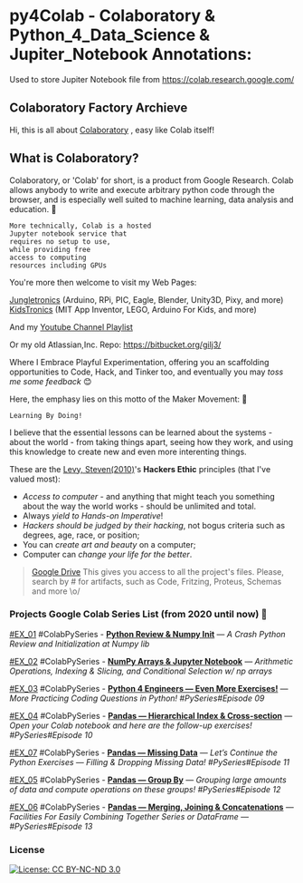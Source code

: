 # py4Colab - Colaboratory & Python_4_Data_Science & Jupiter_Notebook Annotations:
Used to store Jupiter Notebook file from https://colab.research.google.com/

## Colaboratory Factory Archieve
Hi, this is all about [Colaboratory](https://colab.research.google.com/) , easy like Colab itself!
## What is Colaboratory?
Colaboratory, or 'Colab' for short, is a product from Google Research. Colab allows anybody to write and execute arbitrary python code through the browser, and is especially well suited to machine learning, data analysis and education. :rocket:
```
More technically, Colab is a hosted 
Jupyter notebook service that 
requires no setup to use, 
while providing free 
access to computing 
resources including GPUs
```
You're more then welcome to visit my Web Pages: 

 [Jungletronics](https://medium.com/jungletronics) (Arduino, RPi, PIC, Eagle, Blender, Unity3D, Pixy, and more) 
 [KidsTronics](https://medium.com/kidstronics) (MIT App Inventor, LEGO, Arduino For Kids, and more)
 
And my [Youtube Channel Playlist](https://www.youtube.com/playlist?list=PLK3PeNcUzb8TwZuXZJgREj5nDbQxRLW_a)

Or my old Atlassian,Inc. Repo: https://bitbucket.org/gilj3/
 
Where I Embrace Playful Experimentation, offering you an scaffolding opportunities to Code, Hack, 
and Tinker too, and eventually you may *toss me some feedback* :blush:

Here, the emphasy lies on this motto of the Maker Movement: :art:
```
Learning By Doing!
``` 

I believe that the essential lessons can be learned about the systems - about the world - 
from taking things apart, seeing how they work, and using this knowledge to create new and even more interenting things.

These are the [Levy, Steven(2010)](https://www.amazon.com/Hackers-Computer-Revolution-Steven-Levy/dp/1449388396)'s **Hackers Ethic** principles (that I've valued most):
* *Access to computer* - and anything that might teach you something about the way the world works - should be unlimited and total.
* Always *yield to Hands-on Imperative*!
* *Hackers should be judged by their hacking*, not bogus criteria such as degrees, age, race, or position;
* You can *create art and beauty* on a computer;
* Computer can *change your life for the better*.

>[Google Drive](https://drive.google.com/open?id=0B8iMbc-iQqlULW1HZXFiNnBEZUE) This gives you access to all the project's files. Please, search by # for artifacts, such as Code, Fritzing, Proteus, Schemas and more \o/

### Projects Google Colab Series List (from 2020 until now) :ant:

[#EX_01](EX_01/) #ColabPySeries - [**Python Review & Numpy Init**](https://medium.com/jungletronics/numpy-init-python-review-f5362abbaaf9) — *A Crash Python Review and Initialization at Numpy lib*

[#EX_02](EX_02/) #ColabPySeries - [**NumPy Arrays & Jupyter Notebook**](https://medium.com/jungletronics/numpy-jupyter-notebook-1182f78ab4e1) — *Arithmetic Operations, Indexing & Slicing, and Conditional Selection w/ np arrays*

[#EX_03](EX_03/) #ColabPySeries - [**Python 4 Engineers — Even More Exercises!**](https://medium.com/jungletronics/python-4-engineers-even-more-exercises-d0141e0b06d) — *More Practicing Coding Questions in Python! #PySeries#Episode 09*

[#EX_04](EX_04/) #ColabPySeries - [**Pandas — Hierarchical Index & Cross-section**](https://medium.com/jungletronics/pandas-hierarchical-index-cross-section-30783023a274) — *Open your Colab notebook and here are the follow-up exercises! #PySeries#Episode 10*

[#EX_07](EX_07/) #ColabPySeries - [**Pandas — Missing Data**](https://medium.com/jungletronics/pandas-missing-data-5142f3eda2b) — *Let’s Continue the Python Exercises — Filling & Dropping Missing Data! #PySeries#Episode 11*

[#EX_05](EX_05/) #ColabPySeries - [**Pandas — Group By**](https://medium.com/jungletronics/pandas-group-by-3140d053b9c) — *Grouping large amounts of data and compute operations on these groups! #PySeries#Episode 12*

[#EX_06](EX_06/) #ColabPySeries - [**Pandas — Merging, Joining & Concatenations**](https://medium.com/jungletronics/pandas-merging-joining-concatenations-a35bbe1a9dd5) — *Facilities For Easily Combining Together Series or DataFrame — #PySeries#Episode 13*



### License

[![License: CC BY-NC-ND 3.0](https://img.shields.io/badge/License-CC%20BY--NC--ND%203.0-lightgrey.svg)](https://creativecommons.org/licenses/by-nc-nd/3.0/)
 
 

 
 
